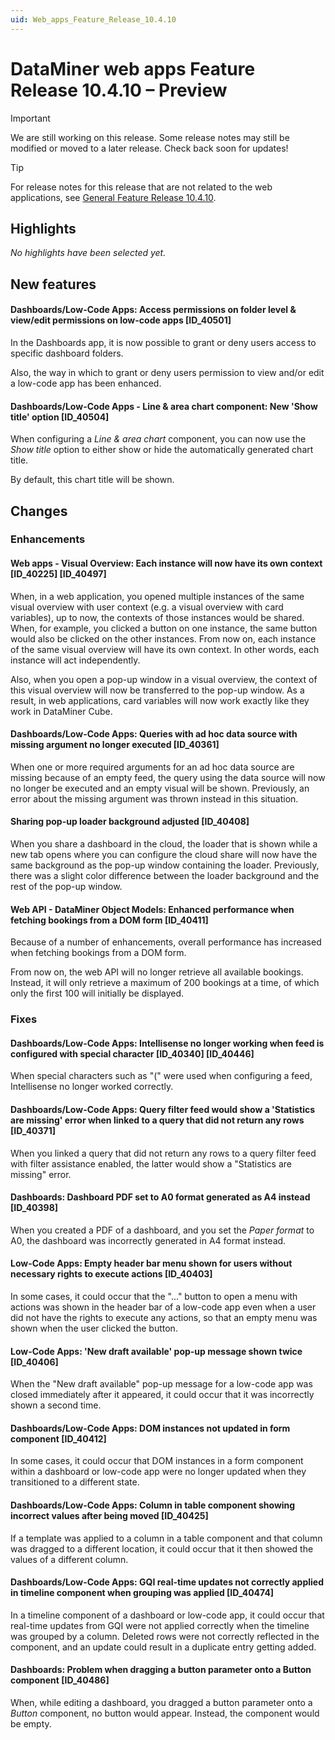 ```yaml
---
uid: Web_apps_Feature_Release_10.4.10
---
```


# DataMiner web apps Feature Release 10.4.10 – Preview

> [!IMPORTANT]
> We are still working on this release. Some release notes may still be modified or moved to a later release. Check back soon for updates!

> [!TIP]
> For release notes for this release that are not related to the web applications, see [General Feature Release 10.4.10](xref:General_Feature_Release_10.4.10).

## Highlights

*No highlights have been selected yet.*

## New features

#### Dashboards/Low-Code Apps: Access permissions on folder level & view/edit permissions on low-code apps [ID_40501]

<!-- MR 10.3.0 [CU19] / 10.4.0 [CU7] - FR 10.4.10 -->

In the Dashboards app, it is now possible to grant or deny users access to specific dashboard folders.

Also, the way in which to grant or deny users permission to view and/or edit a low-code app has been enhanced.

#### Dashboards/Low-Code Apps - Line & area chart component: New 'Show title' option [ID_40504]

<!-- MR 10.3.0 [CU19] / 10.4.0 [CU7] - FR 10.4.10 -->

When configuring a *Line & area chart* component, you can now use the *Show title* option to either show or hide the automatically generated chart title.

By default, this chart title will be shown.

## Changes

### Enhancements

#### Web apps - Visual Overview: Each instance will now have its own context [ID_40225] [ID_40497]

<!-- MR 10.3.0 [CU19] / 10.4.0 [CU7] - FR 10.4.10 -->

When, in a web application, you opened multiple instances of the same visual overview with user context (e.g. a visual overview with card variables), up to now, the contexts of those instances would be shared. When, for example, you clicked a button on one instance, the same button would also be clicked on the other instances. From now on, each instance of the same visual overview will have its own context. In other words, each instance will act independently.

Also, when you open a pop-up window in a visual overview, the context of this visual overview will now be transferred to the pop-up window. As a result, in web applications, card variables will now work exactly like they work in DataMiner Cube.

#### Dashboards/Low-Code Apps: Queries with ad hoc data source with missing argument no longer executed [ID_40361]

<!-- MR 10.3.0 [CU19] / 10.4.0 [CU7] - FR 10.4.10 -->

When one or more required arguments for an ad hoc data source are missing because of an empty feed, the query using the data source will now no longer be executed and an empty visual will be shown. Previously, an error about the missing argument was thrown instead in this situation.

#### Sharing pop-up loader background adjusted [ID_40408]

<!-- MR 10.3.0 [CU19] / 10.4.0 [CU7] - FR 10.4.10 -->

When you share a dashboard in the cloud, the loader that is shown while a new tab opens where you can configure the cloud share will now have the same background as the pop-up window containing the loader. Previously, there was a slight color difference between the loader background and the rest of the pop-up window.

#### Web API - DataMiner Object Models: Enhanced performance when fetching bookings from a DOM form [ID_40411]

<!-- MR 10.3.0 [CU19] / 10.4.0 [CU7] - FR 10.4.10 -->

Because of a number of enhancements, overall performance has increased when fetching bookings from a DOM form.

From now on, the web API will no longer retrieve all available bookings. Instead, it will only retrieve a maximum of 200 bookings at a time, of which only the first 100 will initially be displayed.

### Fixes

#### Dashboards/Low-Code Apps: Intellisense no longer working when feed is configured with special character [ID_40340] [ID_40446]

<!-- MR 10.3.0 [CU19] / 10.4.0 [CU7] - FR 10.4.10 -->

When special characters such as "(" were used when configuring a feed, Intellisense no longer worked correctly.

#### Dashboards/Low-Code Apps: Query filter feed would show a 'Statistics are missing' error when linked to a query that did not return any rows [ID_40371]

<!-- MR 10.3.0 [CU19] / 10.4.0 [CU7] - FR 10.4.10 -->

When you linked a query that did not return any rows to a query filter feed with filter assistance enabled, the latter would show a "Statistics are missing" error.

#### Dashboards: Dashboard PDF set to A0 format generated as A4 instead [ID_40398]

<!-- MR 10.3.0 [CU19] / 10.4.0 [CU7] - FR 10.4.10 -->

When you created a PDF of a dashboard, and you set the *Paper format* to A0, the dashboard was incorrectly generated in A4 format instead.

#### Low-Code Apps: Empty header bar menu shown for users without necessary rights to execute actions [ID_40403]

<!-- MR 10.3.0 [CU19] / 10.4.0 [CU7] - FR 10.4.10 -->

In some cases, it could occur that the "..." button to open a menu with actions was shown in the header bar of a low-code app even when a user did not have the rights to execute any actions, so that an empty menu was shown when the user clicked the button.

#### Low-Code Apps: 'New draft available' pop-up message shown twice [ID_40406]

<!-- MR 10.3.0 [CU19] / 10.4.0 [CU7] - FR 10.4.10 -->

When the "New draft available" pop-up message for a low-code app was closed immediately after it appeared, it could occur that it was incorrectly shown a second time.

#### Dashboards/Low-Code Apps: DOM instances not updated in form component [ID_40412]

<!-- MR 10.3.0 [CU19] / 10.4.0 [CU7] - FR 10.4.10 -->

In some cases, it could occur that DOM instances in a form component within a dashboard or low-code app were no longer updated when they transitioned to a different state.

#### Dashboards/Low-Code Apps: Column in table component showing incorrect values after being moved [ID_40425]

<!-- MR 10.3.0 [CU19] / 10.4.0 [CU7] - FR 10.4.10 -->

If a template was applied to a column in a table component and that column was dragged to a different location, it could occur that it then showed the values of a different column.

#### Dashboards/Low-Code Apps: GQI real-time updates not correctly applied in timeline component when grouping was applied [ID_40474]

<!-- MR 10.3.0 [CU19] / 10.4.0 [CU7] - FR 10.4.10 -->

In a timeline component of a dashboard or low-code app, it could occur that real-time updates from GQI were not applied correctly when the timeline was grouped by a column. Deleted rows were not correctly reflected in the component, and an update could result in a duplicate entry getting added.

#### Dashboards: Problem when dragging a button parameter onto a Button component [ID_40486]

<!-- MR 10.3.0 [CU19] / 10.4.0 [CU7] - FR 10.4.10 -->

When, while editing a dashboard, you dragged a button parameter onto a *Button* component, no button would appear. Instead, the component would be empty.
